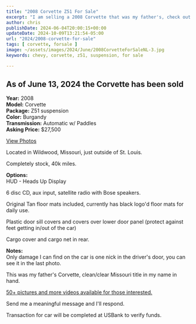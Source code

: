```yaml
---
title: "2008 Corvette Z51 For Sale"
excerpt: "I am selling a 2008 Corvette that was my father's, check out some of the details about the car with photos and video"
author: chris
publishDate: 2024-06-04T20:00:15+00:00
updateDate: 2024-10-09T13:21:54-05:00
url: "2024/2008-corvette-for-sale"
tags: [ corvette, forsale ]
image: ~/assets/images/2024/June/2008CorvetteForSaleNL-3.jpg
keywords: chevy, corvette, z51, suspension, for sale

---
```


## As of June 13, 2024 the Corvette has been sold

**Year:** 2008  
**Model:** Corvette  
**Package:** Z51 suspension  
**Color:** Burgandy  
**Transmission:** Automatic w/ Paddles  
**Asking Price:** $27,500

[View Photos](https://www.flickr.com/photos/chammond/albums/72177720317613890)

Located in Wildwood, Missouri, just outside of St. Louis.

Completely stock, 40k miles.

**Options:**  
HUD - Heads Up Display

6 disc CD, aux input, satellite radio with Bose speakers.

Original Tan floor mats included, currently has black logo'd floor mats for daily use.

Plastic door sill covers and covers over lower door panel (protect against feet getting in/out of the car)

Cargo cover and cargo net in rear. 

**Notes:**  
Only damage I can find on the car is one nick in the driver's door, you can see it in the last photo.

This was my father's Corvette, clean/clear Missouri title in my name in hand. 

[50+ pictures and more videos available for those interested.](https://www.flickr.com/photos/chammond/albums/72177720317613890)

Send me a meaningful message and I'll respond.

Transaction for car will be completed at USBank to verify funds.

